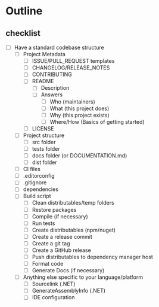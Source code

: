 # Outline

## checklist

- [ ] Have a standard codebase structure
    - [ ] Project Metadata
        - [ ] ISSUE/PULL_REQUEST templates
        - [ ] CHANGELOG/RELEASE_NOTES
        - [ ] CONTRIBUTING
        - [ ] README
            - [ ] Description 
            - [ ] Answers
                - [ ] Who (maintainers)
                - [ ] What (this project does)
                - [ ] Why (this project exists)
                - [ ] Where/How (Basics of getting started)
        - [ ] LICENSE
    - [ ] Project structure
        - [ ] src folder
        - [ ] tests folder
        - [ ] docs folder (or DOCUMENTATION.md)
        - [ ] dist folder
    - [ ] CI files
    - [ ] .editorconfig
    - [ ] .gitignore
    - [ ] dependencies
    - [ ] Build script 
        - [ ] Clean distributables/temp folders
        - [ ] Restore packages
        - [ ] Compile (if necessary)
        - [ ] Run tests
        - [ ] Create distributables (npm/nuget)
        - [ ] Create a release commit
        - [ ] Create a git tag
        - [ ] Create a GitHub release
        - [ ] Push distributables to dependency manager host
        - [ ] Format code
        - [ ] Generate Docs (if necessary)
    - [ ] Anything else specific to your language/platform
        - [ ] Sourcelink (.NET)
        - [ ] GenerateAssemblyInfo (.NET)
        - [ ] IDE configuration